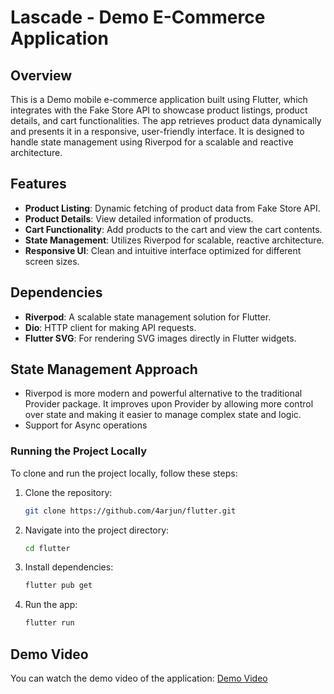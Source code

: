 # Lascade - Demo E-Commerce Application

## Overview
This is a Demo mobile e-commerce application built using Flutter, which integrates with the Fake Store API to showcase product listings, product details, and cart functionalities. The app retrieves product data dynamically and presents it in a responsive, user-friendly interface. It is designed to handle state management using Riverpod for a scalable and reactive architecture. 


## Features
- **Product Listing**: Dynamic fetching of product data from Fake Store API.
- **Product Details**: View detailed information of products.
- **Cart Functionality**: Add products to the cart and view the cart contents.
- **State Management**: Utilizes Riverpod for scalable, reactive architecture.
- **Responsive UI**: Clean and intuitive interface optimized for different screen sizes.

## Dependencies
- **Riverpod**: A scalable state management solution for Flutter.
- **Dio**: HTTP client for making API requests.
- **Flutter SVG**: For rendering SVG images directly in Flutter widgets.


## State Management Approach
- Riverpod is more modern and powerful alternative to the traditional Provider package. It improves upon Provider by allowing more control over state and making it easier to manage complex state and logic.
- Support for Async operations

### Running the Project Locally
To clone and run the project locally, follow these steps:

1. Clone the repository:
    ```bash
    git clone https://github.com/4arjun/flutter.git
    ```

2. Navigate into the project directory:
    ```bash
    cd flutter
    ```

3. Install dependencies:
    ```bash
    flutter pub get
    ```

4. Run the app:
    ```bash
    flutter run
    ```
## Demo Video
You can watch the demo video of the application:
[Demo Video](https://drive.google.com/file/d/1hlyMuiFeohilHEYZ0k-hU4NAnymwg65N/view?usp=drivesdk)

